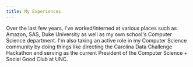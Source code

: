 ```yaml
---
title: My Experiences
---
```

Over the last few years, I've worked/interned at various places such as Amazon, SAS, Duke University as well as my own school's Computer Science department. I'm also taking an active role in my Computer Science community by doing things like directing the Carolina Data Challenge Hackathon and serving as the current President of the Computer Science + Social Good Club at UNC.